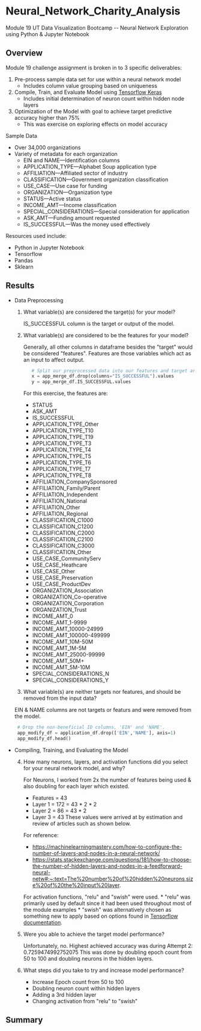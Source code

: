 # Neural_Network_Charity_Analysis
Module 19 UT Data Visualization Bootcamp -- Neural Network Exploration using Python &amp; Jupyter Notebook

<!-- The purpose of this analysis is well defined (4 pt) -->
## Overview

Module 19 challenge assignment is broken in to 3 specific deliverables:
1.  Pre-process sample data set for use within a neural network model
    * Includes column value grouping based on uniqueness
2.  Compile, Train, and Evaluate Model using [Tensorflow Keras](https://www.tensorflow.org/api_docs/python/tf/keras)
    * Includes initial determination of neuron count within hidden node layers
3.  Optimization of the Model with goal to achieve target predictive accuracy higher than 75%
    * This was exercise on exploring effects on model accuracy

Sample Data
* Over 34,000 organizations
* Variety of metadata for each organization
  * EIN and NAME—Identification columns
  * APPLICATION_TYPE—Alphabet Soup application type
  * AFFILIATION—Affiliated sector of industry
  * CLASSIFICATION—Government organization classification
  * USE_CASE—Use case for funding
  * ORGANIZATION—Organization type
  * STATUS—Active status
  * INCOME_AMT—Income classification
  * SPECIAL_CONSIDERATIONS—Special consideration for application
  * ASK_AMT—Funding amount requested
  * IS_SUCCESSFUL—Was the money used effectively
  
Resources used include:
  * Python in Jupyter Notebook
  * Tensorflow
  * Pandas
  * Sklearn

<!-- There is a bulleted list that answers all six questions (15 pt) -->
## Results

* Data Preprocessing
  
  1. What variable(s) are considered the target(s) for your model?
      
      IS_SUCCESSFUL column is the target or output of the model.

  2. What variable(s) are considered to be the features for your model?
      
      Generally, all other columns in dataframe besides the "target" would be considered "features".  Features are those variables which act as an input to affect output.  
      
      ``` Python
         # Split our preprocessed data into our features and target arrays
         x = app_merge_df.drop(columns="IS_SUCCESSFUL").values
         y = app_merge_df.IS_SUCCESSFUL.values
      ```
      
      For this exercise, the features are:
      * STATUS
      * ASK_AMT
      * IS_SUCCESSFUL
      * APPLICATION_TYPE_Other
      * APPLICATION_TYPE_T10
      * APPLICATION_TYPE_T19
      * APPLICATION_TYPE_T3
      * APPLICATION_TYPE_T4
      * APPLICATION_TYPE_T5
      * APPLICATION_TYPE_T6
      * APPLICATION_TYPE_T7
      * APPLICATION_TYPE_T8
      * AFFILIATION_CompanySponsored
      * AFFILIATION_Family/Parent
      * AFFILIATION_Independent
      * AFFILIATION_National
      * AFFILIATION_Other
      * AFFILIATION_Regional
      * CLASSIFICATION_C1000
      * CLASSIFICATION_C1200
      * CLASSIFICATION_C2000
      * CLASSIFICATION_C2100
      * CLASSIFICATION_C3000
      * CLASSIFICATION_Other
      * USE_CASE_CommunityServ
      * USE_CASE_Heathcare
      * USE_CASE_Other
      * USE_CASE_Preservation
      * USE_CASE_ProductDev
      * ORGANIZATION_Association
      * ORGANIZATION_Co-operative
      * ORGANIZATION_Corporation
      * ORGANIZATION_Trust
      * INCOME_AMT_0
      * INCOME_AMT_1-9999
      * INCOME_AMT_10000-24999
      * INCOME_AMT_100000-499999
      * INCOME_AMT_10M-50M
      * INCOME_AMT_1M-5M
      * INCOME_AMT_25000-99999
      * INCOME_AMT_50M+
      * INCOME_AMT_5M-10M
      * SPECIAL_CONSIDERATIONS_N
      * SPECIAL_CONSIDERATIONS_Y
      

  3. What variable(s) are neither targets nor features, and should be removed from the input data?
  
  EIN & NAME columns are not targets or featurs and were removed from the model.
  
  ``` Python
   # Drop the non-beneficial ID columns, 'EIN' and 'NAME'.
   app_modify_df = application_df.drop(['EIN','NAME'], axis=1)
   app_modify_df.head()
  ```

* Compiling, Training, and Evaluating the Model
  
  4. How many neurons, layers, and activation functions did you select for your neural network model, and why?
  
      For Neurons, I worked from 2x the number of features being used & also doubling for each layer which existed.
      * Features = 43
      * Layer 1 = 172 = 43 * 2 * 2
      * Layer 2 = 86 = 43 * 2
      * Layer 3 = 43 
      These values were arrived at by estimation and review of articles such as shown below.
  
      For reference:
      * https://machinelearningmastery.com/how-to-configure-the-number-of-layers-and-nodes-in-a-neural-network/
      * https://stats.stackexchange.com/questions/181/how-to-choose-the-number-of-hidden-layers-and-nodes-in-a-feedforward-neural-netw#:~:text=The%20number%20of%20hidden%20neurons,size%20of%20the%20input%20layer.

      For activation functions, "relu" and "swish" were used.
         * "relu" was primarily used by default since it had been used throughout most of the module examples
         * "swish" was alternatively chosen as something new to apply based on options found in [Tensorflow documentation](https://www.tensorflow.org/api_docs/python/tf/keras/activations).

  5. Were you able to achieve the target model performance?
      
      Unfortunately, no.  Highest achieved accuracy was during Attempt 2:  0.7259474992752075
      This was done by doubling epoch count from 50 to 100 and doubling neurons in the hidden layers.
  
  6. What steps did you take to try and increase model performance?
      
      * Increase Epoch count from 50 to 100
      * Doubling neuron count within hidden layers
      * Adding a 3rd hidden layer
      * Changing activation from "relu" to "swish"

<!-- Summarize the overall results of the deep learning model. 
Include a recommendation for how a different model could solve this classification problem, and explain your recommendation. 
There is a summary of the results (2 pt)
There is a recommendation on using a different model to solve the classification problem, and justification (3 pt)-->
## Summary
